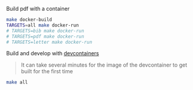 Build pdf with a container

```bash
make docker-build
TARGETS=all make docker-run
# TARGETS=bib make docker-run
# TARGETS=pdf make docker-run
# TARGETS=letter make docker-run
```

Build and develop with [devcontainers](https://code.visualstudio.com/docs/remote/containers)

> It can take several minutes for the image of the devcontainer to get built for the first time

```bash
make all
```
